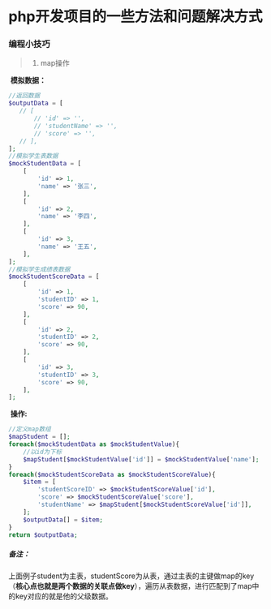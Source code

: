 # php开发项目的一些方法和问题解决方式



### 编程小技巧

> 1. map操作

​	**模拟数据：**

```php
//返回数据
$outputData = [
   // [
       // 'id' => '',
       // 'studentName' => '',
       // 'score' => '',
   // ],
];
//模拟学生表数据
$mockStudentData = [
    [
        'id' => 1,
        'name' => '张三',
    ],
    [
        'id' => 2,
        'name' => '李四',
    ],
    [
        'id' => 3,
        'name' => '王五',
    ],
];
//模拟学生成绩表数据
$mockStudentScoreData = [
    [
        'id' => 1,
        'studentID' => 1,
        'score' => 90,
    ],
    [
        'id' => 2,
        'studentID' => 2,
        'score' => 90,
    ],
    [
        'id' => 3,
        'studentID' => 3,
        'score' => 90,
    ],
];
```

​    **操作:**

```php
//定义map数组
$mapStudent = [];
foreach($mockStudentData as $mockStudentValue){
    //以id为下标
    $mapStudent[$mockStudentValue['id']] = $mockStudentValue['name'];
}
foreach($mockStudentScoreData as $mockStudentScoreValue){
    $item = [
        'studentScoreID' => $mockStudentScoreValue['id'],
        'score' => $mockStudentScoreValue['score'],
        'studentName' => $mapStudent[$mockStudentScoreValue['id']],
    ];
    $outputData[] = $item;
}
return $outputData;
```

##### 备注：

上面例子student为主表，studentScore为从表，通过主表的主键做map的key（**核心点也就是两个数据的关联点做key**），遍历从表数据，进行匹配到了map中的key对应的就是他的父级数据。